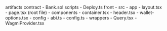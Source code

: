 <!-- project mains files structure -->
<!-- send a deposit eth in arbitrum sepo -->
artifacts
contract
    - Bank.sol
scripts
    - Deploy.ts
front 
    - src
        - app
            - layout.tsx
            - page.tsx (root file)
        - components
            - container.tsx
            - header.tsx
            - wallet-options.tsx
        - config
            - abi.ts
            - config.ts
        - wrappers
            - Query.tsx
            - WagmiProvider.tsx

